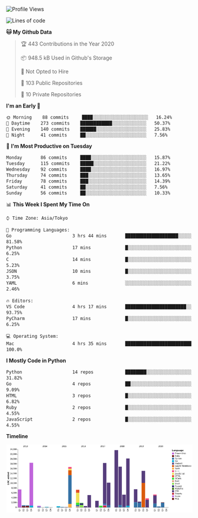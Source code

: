<!--START_SECTION:waka-->
![Profile Views](http://img.shields.io/badge/Profile%20Views-3-blue)

![Lines of code](https://img.shields.io/badge/From%20Hello%20World%20I%27ve%20Written-2.8%20million%20lines%20of%20code-blue)

**🐱 My Github Data** 

> 🏆 443 Contributions in the Year 2020
 > 
> 📦 948.5 kB Used in Github's Storage 
 > 
> 🚫 Not Opted to Hire
 > 
> 📜 103 Public Repositories
 > 
> 🔑 10 Private Repositories 

**I'm an Early 🐤** 

```text
🌞 Morning    88 commits     ████░░░░░░░░░░░░░░░░░░░░░   16.24% 
🌆 Daytime    273 commits    ████████████░░░░░░░░░░░░░   50.37% 
🌃 Evening    140 commits    ██████░░░░░░░░░░░░░░░░░░░   25.83% 
🌙 Night      41 commits     ██░░░░░░░░░░░░░░░░░░░░░░░   7.56%

```
📅 **I'm Most Productive on Tuesday** 

```text
Monday       86 commits     ████░░░░░░░░░░░░░░░░░░░░░   15.87% 
Tuesday      115 commits    █████░░░░░░░░░░░░░░░░░░░░   21.22% 
Wednesday    92 commits     ████░░░░░░░░░░░░░░░░░░░░░   16.97% 
Thursday     74 commits     ███░░░░░░░░░░░░░░░░░░░░░░   13.65% 
Friday       78 commits     ███░░░░░░░░░░░░░░░░░░░░░░   14.39% 
Saturday     41 commits     ██░░░░░░░░░░░░░░░░░░░░░░░   7.56% 
Sunday       56 commits     ██░░░░░░░░░░░░░░░░░░░░░░░   10.33%

```


📊 **This Week I Spent My Time On** 

```text
⌚︎ Time Zone: Asia/Tokyo

💬 Programming Languages: 
Go                       3 hrs 44 mins       ████████████████████░░░░░   81.58% 
Python                   17 mins             █░░░░░░░░░░░░░░░░░░░░░░░░   6.25% 
C                        14 mins             █░░░░░░░░░░░░░░░░░░░░░░░░   5.23% 
JSON                     10 mins             █░░░░░░░░░░░░░░░░░░░░░░░░   3.75% 
YAML                     6 mins              ░░░░░░░░░░░░░░░░░░░░░░░░░   2.46%

🔥 Editors: 
VS Code                  4 hrs 17 mins       ███████████████████████░░   93.75% 
PyCharm                  17 mins             █░░░░░░░░░░░░░░░░░░░░░░░░   6.25%

💻 Operating System: 
Mac                      4 hrs 35 mins       █████████████████████████   100.0%

```

**I Mostly Code in Python** 

```text
Python                   14 repos            ████████░░░░░░░░░░░░░░░░░   31.82% 
Go                       4 repos             ██░░░░░░░░░░░░░░░░░░░░░░░   9.09% 
HTML                     3 repos             █░░░░░░░░░░░░░░░░░░░░░░░░   6.82% 
Ruby                     2 repos             █░░░░░░░░░░░░░░░░░░░░░░░░   4.55% 
JavaScript               2 repos             █░░░░░░░░░░░░░░░░░░░░░░░░   4.55%

```


**Timeline**

![Chart not found](https://github.com/takuan-osho/takuan-osho/blob/master/charts/bar_graph.png) 


<!--END_SECTION:waka-->
